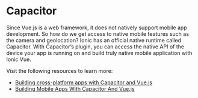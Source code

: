 # Capacitor

Since Vue.js is a web framework, it does not natively support mobile app development. So how do we get access to native mobile features such as the camera and geolocation? Ionic has an official native runtime called Capacitor. With Capacitor’s plugin, you can access the native API of the device your app is running on and build truly native mobile application with Ionic Vue.

Visit the following resources to learn more:

- [Building cross-platform apps with Capacitor and Vue.js](https://blog.logrocket.com/building-cross-platform-apps-with-capacitor-and-vue-js/)
- [Building Mobile Apps With Capacitor And Vue.js](https://www.smashingmagazine.com/2018/07/mobile-apps-capacitor-vue-js/)


